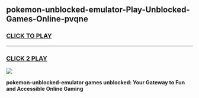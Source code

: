 
## pokemon-unblocked-emulator-Play-Unblocked-Games-Online-pvqne
<h3>
<a href="https://premium76.site?title=pokemon-unblocked-emulator&ref=25A">CLICK TO PLAY</a></h3>
<hr>

<h3>
<a href="https://premium76.site?title=pokemon-unblocked-emulator&ref=25A">CLICK 2 PLAY</a>
  
</h3>

<a href="https://premium76.site?title=pokemon-unblocked-emulator&ref=25A"><img src="https://clearcache.store/games.png"></a>


**pokemon-unblocked-emulator games unblocked: Your Gateway to Fun and Accessible Online Gaming**
